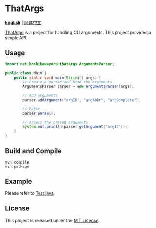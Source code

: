 # ThatArgs
[**English**](README.md) | [简体中文](README_zh-cn.md)

[ThatArgs](https://github.com/HoshikawaYoru/ThatArgs) is a project for handling CLI arguments. This project provides a simple API.

## Usage
```java
import net.hoshikawayoru.thatargs.ArgumentsParser;

public class Main {
    public static void main(String[] args) {
        // Create a parser and bind the arguments
        ArgumentsParser parser = new ArgumentsParser(args);

        // Add arguments
        parser.addArgument("argID", "argAbbr", "argComplete");

        // Parse
        parser.parse();

        // Access the parsed arguments
        System.out.println(parser.getArgument("argID"));
    }
}
```

## Build and Compile
```shell
mvn compile
mvn package
```

## Example
Please refer to [Test.java](src/test/java/Test.java)

## License
This project is released under the [MIT License](LICENSE).





